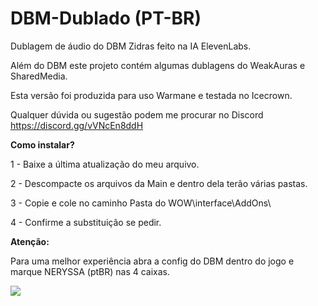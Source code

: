 # DBM-Dublado (PT-BR)
Dublagem de áudio do DBM Zidras feito na IA ElevenLabs.

Além do DBM este projeto contém algumas dublagens do WeakAuras e SharedMedia.

Esta versão foi produzida para uso Warmane e testada no Icecrown.

Qualquer dúvida ou sugestão podem me procurar no Discord https://discord.gg/vVNcEn8ddH

**Como instalar?**

1 - Baixe a última atualização do meu arquivo.

2 - Descompacte os arquivos da Main e dentro dela terão várias pastas.

3 - Copie e cole no caminho Pasta do WOW\interface\AddOns\

4 - Confirme a substituição se pedir.

**Atenção:**

Para uma melhor experiência abra a config do DBM dentro do jogo e marque NERYSSA (ptBR) nas 4 caixas.

<img src="https://cdn.discordapp.com/attachments/1273738465594314782/1273742096129458347/image.png?ex=66cf8a44&is=66ce38c4&hm=286e29717a9f0bb570d7545bd9227f40093c85cb5e23779342be10bd197e85a3&">
